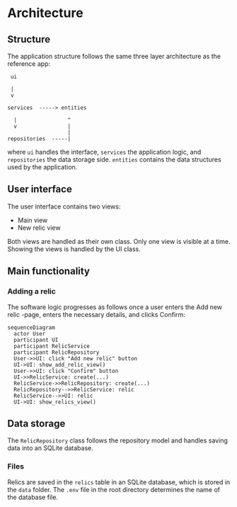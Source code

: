 # Architecture

## Structure

The application structure follows the same three layer architecture as the reference app:

```
 ui

 |
 v

services  -----> entities

  |                ^
  v                |
                   |
repositories  -----|
```

where `ui` handles the interface, `services` the application logic, and `repositories` the data storage side. `entities` contains the data structures used by the application.

## User interface

The user interface contains two views:

- Main view
- New relic view

Both views are handled as their own class. Only one view is visible at a time. Showing the views is handled by the UI class.

## Main functionality

### Adding a relic

The software logic progresses as follows once a user enters the Add new relic -page, enters the necessary details, and clicks Confirm:

```mermaid
sequenceDiagram
  actor User
  participant UI
  participant RelicService
  participant RelicRepository
  User->>UI: click "Add new relic" button
  UI->UI: show_add_relic_view()
  User->>UI: click "Confirm" button
  UI->>RelicService: create(...)
  RelicService->>RelicRepository: create(...)
  RelicRepository-->>RelicService: relic
  RelicService-->>UI: relic
  UI->UI: show_relics_view()
```

## Data storage

The `RelicRepository` class follows the repository model and handles saving data into an SQLite database.

### Files

Relics are saved in the `relics` table in an SQLite database, which is stored in the `data` folder. The `.env` file in the root directory determines the name of the database file.
